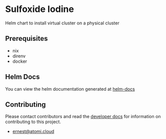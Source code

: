 # Sulfoxide Iodine

Helm chart to install virtual cluster on a physical cluster

## Prerequisites

- nix
- direnv
- docker

## Helm Docs

You can view the helm documentation generated at [helm-docs](./chart/README.md)

## Contributing

Please contact contributors and read the [developer docs](./docs/developer/CommitConventions.md) for information on
contributing to this project.

- [ernest@atomi.cloud](mailto:ernest@atomi.cloud)

